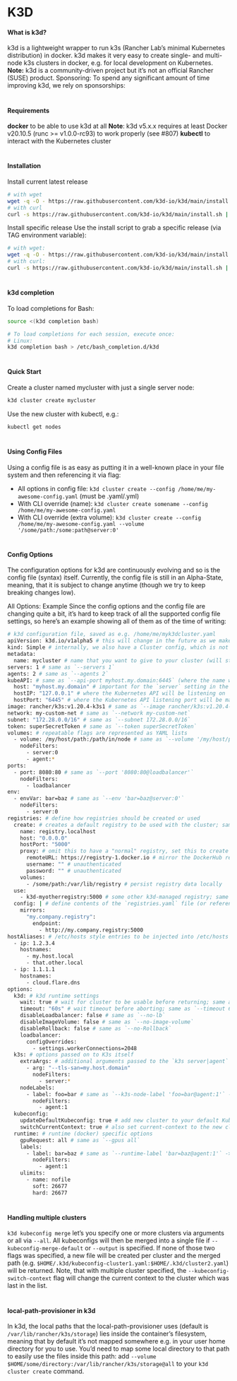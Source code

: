 # K3D

#### What is k3d?
k3d is a lightweight wrapper to run k3s (Rancher Lab’s minimal Kubernetes distribution) in docker.
k3d makes it very easy to create single- and multi-node k3s clusters in docker, e.g. for local development on Kubernetes.
**Note:** k3d is a community-driven project but it’s not an official Rancher (SUSE) product. Sponsoring: To spend any significant amount of time improving k3d, we rely on sponsorships:

#
#### Requirements
**docker** to be able to use k3d at all
**Note**: k3d v5.x.x requires at least Docker v20.10.5 (runc >= v1.0.0-rc93) to work properly (see #807)
**kubectl** to interact with the Kubernetes cluster

#
#### Installation
Install current latest release
```bash
# with wget
wget -q -O - https://raw.githubusercontent.com/k3d-io/k3d/main/install.sh | bash
# with curl
curl -s https://raw.githubusercontent.com/k3d-io/k3d/main/install.sh | bash
```

Install specific release
Use the install script to grab a specific release (via TAG environment variable):
```bash
# with wget:
wget -q -O - https://raw.githubusercontent.com/k3d-io/k3d/main/install.sh | TAG=v5.0.0 bash
# with curl:
curl -s https://raw.githubusercontent.com/k3d-io/k3d/main/install.sh | TAG=v5.0.0 bash
```

#
#### k3d completion
To load completions for Bash:

```bash
source <(k3d completion bash)

# To load completions for each session, execute once:
# Linux:
k3d completion bash > /etc/bash_completion.d/k3d
```

#
#### Quick Start

Create a cluster named mycluster with just a single server node:

```bash
k3d cluster create mycluster
```

Use the new cluster with kubectl, e.g.:

```bash
kubectl get nodes
```

#
#### Using Config Files
Using a config file is as easy as putting it in a well-known place in your file system and then referencing it via flag:
- All options in config file: `k3d cluster create --config /home/me/my-awesome-config.yaml` (must be .yaml/.yml)
- With CLI override (name): `k3d cluster create somename --config /home/me/my-awesome-config.yaml`
- With CLI override (extra volume): `k3d cluster create --config /home/me/my-awesome-config.yaml --volume '/some/path:/some:path@server:0'`

#
#### Config Options
The configuration options for k3d are continuously evolving and so is the config file (syntax) itself.
Currently, the config file is still in an Alpha-State, meaning, that it is subject to change anytime (though we try to keep breaking changes low).

All Options: Example
Since the config options and the config file are changing quite a bit, it’s hard to keep track of all the supported config file settings, so here’s an example showing all of them as of the time of writing:

```bash
# k3d configuration file, saved as e.g. /home/me/myk3dcluster.yaml
apiVersion: k3d.io/v1alpha5 # this will change in the future as we make everything more stable
kind: Simple # internally, we also have a Cluster config, which is not yet available externally
metadata:
  name: mycluster # name that you want to give to your cluster (will still be prefixed with `k3d-`)
servers: 1 # same as `--servers 1`
agents: 2 # same as `--agents 2`
kubeAPI: # same as `--api-port myhost.my.domain:6445` (where the name would resolve to 127.0.0.1)
  host: "myhost.my.domain" # important for the `server` setting in the kubeconfig
  hostIP: "127.0.0.1" # where the Kubernetes API will be listening on
  hostPort: "6445" # where the Kubernetes API listening port will be mapped to on your host system
image: rancher/k3s:v1.20.4-k3s1 # same as `--image rancher/k3s:v1.20.4-k3s1`
network: my-custom-net # same as `--network my-custom-net`
subnet: "172.28.0.0/16" # same as `--subnet 172.28.0.0/16`
token: superSecretToken # same as `--token superSecretToken`
volumes: # repeatable flags are represented as YAML lists
  - volume: /my/host/path:/path/in/node # same as `--volume '/my/host/path:/path/in/node@server:0;agent:*'`
    nodeFilters:
      - server:0
      - agent:*
ports:
  - port: 8080:80 # same as `--port '8080:80@loadbalancer'`
    nodeFilters:
      - loadbalancer
env:
  - envVar: bar=baz # same as `--env 'bar=baz@server:0'`
    nodeFilters:
      - server:0
registries: # define how registries should be created or used
  create: # creates a default registry to be used with the cluster; same as `--registry-create registry.localhost`
    name: registry.localhost
    host: "0.0.0.0"
    hostPort: "5000"
    proxy: # omit this to have a "normal" registry, set this to create a registry proxy (pull-through cache)
      remoteURL: https://registry-1.docker.io # mirror the DockerHub registry
      username: "" # unauthenticated
      password: "" # unauthenticated
    volumes:
      - /some/path:/var/lib/registry # persist registry data locally
  use:
    - k3d-myotherregistry:5000 # some other k3d-managed registry; same as `--registry-use 'k3d-myotherregistry:5000'`
  config: | # define contents of the `registries.yaml` file (or reference a file); same as `--registry-config /path/to/config.yaml`
    mirrors:
      "my.company.registry":
        endpoint:
          - http://my.company.registry:5000
hostAliases: # /etc/hosts style entries to be injected into /etc/hosts in the node containers and in the NodeHosts section in CoreDNS
  - ip: 1.2.3.4
    hostnames: 
      - my.host.local
      - that.other.local
  - ip: 1.1.1.1
    hostnames:
      - cloud.flare.dns
options:
  k3d: # k3d runtime settings
    wait: true # wait for cluster to be usable before returning; same as `--wait` (default: true)
    timeout: "60s" # wait timeout before aborting; same as `--timeout 60s`
    disableLoadbalancer: false # same as `--no-lb`
    disableImageVolume: false # same as `--no-image-volume`
    disableRollback: false # same as `--no-Rollback`
    loadbalancer:
      configOverrides:
        - settings.workerConnections=2048
  k3s: # options passed on to K3s itself
    extraArgs: # additional arguments passed to the `k3s server|agent` command; same as `--k3s-arg`
      - arg: "--tls-san=my.host.domain"
        nodeFilters:
          - server:*
    nodeLabels:
      - label: foo=bar # same as `--k3s-node-label 'foo=bar@agent:1'` -> this results in a Kubernetes node label
        nodeFilters:
          - agent:1
  kubeconfig:
    updateDefaultKubeconfig: true # add new cluster to your default Kubeconfig; same as `--kubeconfig-update-default` (default: true)
    switchCurrentContext: true # also set current-context to the new cluster's context; same as `--kubeconfig-switch-context` (default: true)
  runtime: # runtime (docker) specific options
    gpuRequest: all # same as `--gpus all`
    labels:
      - label: bar=baz # same as `--runtime-label 'bar=baz@agent:1'` -> this results in a runtime (docker) container label
        nodeFilters:
          - agent:1
    ulimits:
      - name: nofile
        soft: 26677
        hard: 26677
```

#
#### Handling multiple clusters
`k3d kubeconfig merge` let’s you specify one or more clusters via arguments or all via `--all`.
All kubeconfigs will then be merged into a single file if `--kubeconfig-merge-default` or `--output` is specified.
If none of those two flags was specified, a new file will be created per cluster and the merged path (e.g. `$HOME/.k3d/kubeconfig-cluster1.yaml:$HOME/.k3d/cluster2.yaml`) will be returned.
Note, that with multiple cluster specified, the `--kubeconfig-switch-context` flag will change the current context to the cluster which was last in the list.

#
#### local-path-provisioner in k3d
In k3d, the local paths that the local-path-provisioner uses (default is `/var/lib/rancher/k3s/storage`) lies inside the container’s filesystem, meaning that by default it’s not mapped somewhere e.g. in your user home directory for you to use. You’d need to map some local directory to that path to easily use the files inside this path: add `--volume $HOME/some/directory:/var/lib/rancher/k3s/storage@all` to your `k3d cluster create` command.

